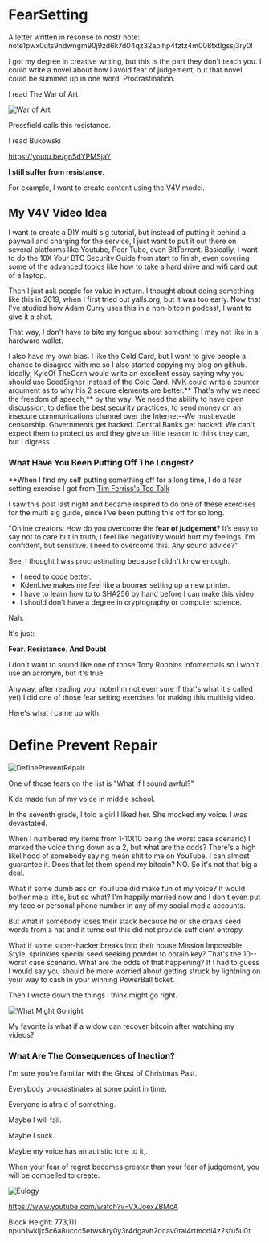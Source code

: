 # FearSetting
A letter written in resonse to nostr note: note1pwx0uts9ndwngm90j9zd6k7d04qz32aplhp4fztz4m008txtlgssj3ry0l

I got my degree in creative writing, but this is the part they don't teach you. I could write a novel about how I avoid fear of judgement, but that novel could be summed up in one word: Procrastination. 

I read The War of Art.

![War of Art](https://m.media-amazon.com/images/I/41WrIQaCTBL._SX310_BO1,204,203,200_.jpg)

Pressfield calls this resistance.

I read Bukowski

https://youtu.be/gn5dYPMSjaY

**I still suffer from resistance**. 

For example, I want to create content using the V4V model. 

## My V4V Video Idea

I want to create a DIY multi sig tutorial, but instead of putting it behind a paywall and charging for the service, I just want to put it out there on several platforms like Youtube, Peer Tube, even BitTorrent.  Basically, I want to do the 10X Your BTC Security Guide from start to finish, even covering some of the advanced topics like how to take a hard drive and wifi card out of a laptop.

Then I just ask people for value in return. I thought about doing something like this in 2019, when I first tried out yalls.org, but it was too early. Now that I've studied how Adam Curry uses this in a non-bitcoin podcast, I want to give it a shot.

That way, I don't have to bite my tongue about something I may not like in a hardware wallet. 

I also have my own bias. I like the Cold Card, but I want to give people a chance to disagree with me so I also started copying my blog on github. Ideally, KyleOf TheCorn would write an excellent essay saying why you should use SeedSigner instead of the Cold Card. NVK could write a counter argument as to why his 2 secure elements are better.** That's why we need the freedom of speech,** by the way. We need the ability to have open discussion, to define the best security practices, to send money on an insecure communications channel over the Internet--We must evade censorship. Governments get hacked. Central Banks get hacked. We can't expect them to protect us and they give us little reason to think they can, but I digress...

### What Have You Been Putting Off The Longest?

**When I find my self putting something off for a long time, I do a fear setting exercise I got from [Tim Ferriss's Ted Talk](https://youtu.be/5J6jAC6XxAI)

I saw this post last night and became inspired to do one of these exercises for the multi sig guide, since I've been putting this off for so long.

"Online creators: How do you overcome the **fear of judgement**? It’s easy to say not to care but in truth, I feel like negativity would hurt my feelings. I’m confident, but sensitive. I need to overcome this. Any sound advice?"

See, I thought I was procrastinating because I didn't know enough. 

* I need to code better. 
* KdenLive makes me feel like a boomer setting up a new printer.
* I have to learn how to to SHA256 by hand before I can make this video
* I should don't have a degree in cryptography or computer science.

Nah. 

It's just:

**Fear**.
**Resistance**.
**And**
**Doubt**

I don't want to sound like one of those Tony Robbins infomercials so I won't use an acronym, but it's true.

Anyway, after reading your note(I'm not even sure if that's what it's called yet) I did one of those fear setting exercises for making this multisig video. 

Here's what I came up with.

# Define Prevent Repair

![DefinePreventRepair](https://nostr.build/i/nostr.build_7103.jpeg)

One of those fears on the list is "What if I sound awful?" 

Kids made fun of my voice in middle school.

In the seventh grade, I told a girl I liked her.  She mocked my voice. I was devastated.


When I numbered my items from 1-10(10 being the worst case scenario) I marked the voice thing down as a 2, but what are the odds?  There's a high likelihood of somebody saying mean shit to me on YouTube. I can almost guarantee it.  Does that let them spend my bitcoin?  NO. So it's not that big  a deal.

What if some dumb ass on YouTube did make fun of my voice? It would bother me a little, but so what? I'm happily married now and I don't even put my face or personal phone number in any of my social media accounts. 

But what if somebody loses their stack because he or she draws  seed words from a hat and it turns out this did not provide sufficient entropy.  

What if some super-hacker breaks into their house Mission Impossible Style, sprinkles special seed seeking powder to obtain key?  That's the 10--worst case scenario. What are the odds of that happening?  If I had to guess I would say you should be more worried about getting struck by lightning on your way to cash in your winning PowerBall ticket. 

Then I wrote down the things I think might go right.

![What Might Go right](https://nostr.build/i/nostr.build_7105.jpeg)

My favorite is what if a widow can recover bitcoin after watching my videos?

### What Are The Consequences of Inaction?

I'm sure you're familiar with the Ghost of Christmas Past. 

Everybody procrastinates  at some point in time. 

Everyone is afraid of something.

Maybe I will fail.

Maybe I suck.

Maybe my voice has an autistic tone to it,.

When your fear of regret becomes greater than your fear of judgement, you will be compelled to create.


![Eulogy](https://nostr.build/i/nostr.build_7122.png)

https://www.youtube.com/watch?v=VXJoexZBMcA


Block Height: 773,111
npub1wkljx5c6a8uccc5etws8ry0y3r4dgavh2dcav0tal4rtmcdl4z2sfu5u0t
